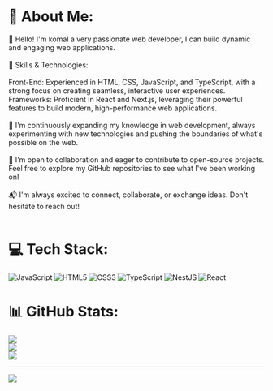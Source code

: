 # 💫 About Me:
👋 Hello! I'm komal a very passionate web developer, I can build dynamic and engaging web applications.<br><br>🔧 Skills & Technologies:<br><br>Front-End: Experienced in HTML, CSS, JavaScript, and TypeScript, with a strong focus on creating seamless, interactive user experiences.<br>Frameworks: Proficient in React and Next.js, leveraging their powerful features to build modern, high-performance web applications.<br><br>🌱 I'm continuously expanding my knowledge in web development, always experimenting with new technologies and pushing the boundaries of what's possible on the web.<br><br>🌟 I'm open to collaboration and eager to contribute to open-source projects. Feel free to explore my GitHub repositories to see what I've been working on!<br><br>📬 I'm always excited to connect, collaborate, or exchange ideas. Don't hesitate to reach out!<br><br>

# 💻 Tech Stack:
![JavaScript](https://img.shields.io/badge/javascript-%23323330.svg?style=for-the-badge&logo=javascript&logoColor=%23F7DF1E) ![HTML5](https://img.shields.io/badge/html5-%23E34F26.svg?style=for-the-badge&logo=html5&logoColor=white) ![CSS3](https://img.shields.io/badge/css3-%231572B6.svg?style=for-the-badge&logo=css3&logoColor=white) ![TypeScript](https://img.shields.io/badge/typescript-%23007ACC.svg?style=for-the-badge&logo=typescript&logoColor=white) ![NestJS](https://img.shields.io/badge/nestjs-%23E0234E.svg?style=for-the-badge&logo=nestjs&logoColor=white) ![React](https://img.shields.io/badge/react-%2320232a.svg?style=for-the-badge&logo=react&logoColor=%2361DAFB)
# 📊 GitHub Stats:
![](https://github-readme-stats.vercel.app/api?username=kommmal&theme=tokyonight&hide_border=false&include_all_commits=true&count_private=false)<br/>
![](https://github-readme-streak-stats.herokuapp.com/?user=kommmal&theme=tokyonight&hide_border=false)<br/>
![](https://github-readme-stats.vercel.app/api/top-langs/?username=kommmal&theme=tokyonight&hide_border=false&include_all_commits=true&count_private=false&layout=compact)

---
[![](https://visitcount.itsvg.in/api?id=kommmal&icon=0&color=0)](https://visitcount.itsvg.in)

<!-- Proudly created with GPRM ( https://gprm.itsvg.in ) -->
